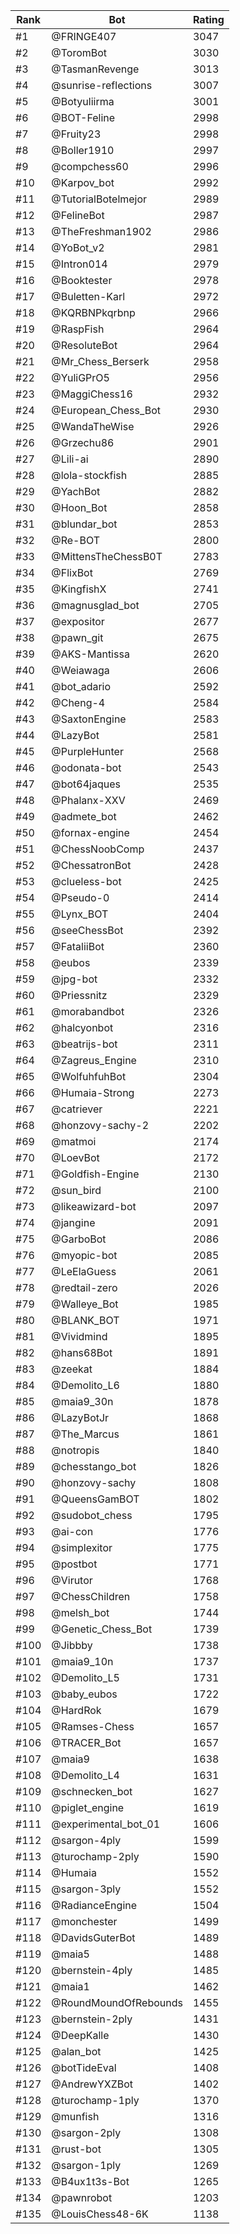 Rank|Bot|Rating
---|---|---
#1|@FRINGE407|3047
#2|@ToromBot|3030
#3|@TasmanRevenge|3013
#4|@sunrise-reflections|3007
#5|@Botyuliirma|3001
#6|@BOT-Feline|2998
#7|@Fruity23|2998
#8|@Boller1910|2997
#9|@compchess60|2996
#10|@Karpov_bot|2992
#11|@TutorialBotelmejor|2989
#12|@FelineBot|2987
#13|@TheFreshman1902|2986
#14|@YoBot_v2|2981
#15|@Intron014|2979
#16|@Booktester|2978
#17|@Buletten-Karl|2972
#18|@KQRBNPkqrbnp|2966
#19|@RaspFish|2964
#20|@ResoluteBot|2964
#21|@Mr_Chess_Berserk|2958
#22|@YuliGPrO5|2956
#23|@MaggiChess16|2932
#24|@European_Chess_Bot|2930
#25|@WandaTheWise|2926
#26|@Grzechu86|2901
#27|@Lili-ai|2890
#28|@lola-stockfish|2885
#29|@YachBot|2882
#30|@Hoon_Bot|2858
#31|@blundar_bot|2853
#32|@Re-BOT|2800
#33|@MittensTheChessB0T|2783
#34|@FlixBot|2769
#35|@KingfishX|2741
#36|@magnusglad_bot|2705
#37|@expositor|2677
#38|@pawn_git|2675
#39|@AKS-Mantissa|2620
#40|@Weiawaga|2606
#41|@bot_adario|2592
#42|@Cheng-4|2584
#43|@SaxtonEngine|2583
#44|@LazyBot|2581
#45|@PurpleHunter|2568
#46|@odonata-bot|2543
#47|@bot64jaques|2535
#48|@Phalanx-XXV|2469
#49|@admete_bot|2462
#50|@fornax-engine|2454
#51|@ChessNoobComp|2437
#52|@ChessatronBot|2428
#53|@clueless-bot|2425
#54|@Pseudo-0|2414
#55|@Lynx_BOT|2404
#56|@seeChessBot|2392
#57|@FataliiBot|2360
#58|@eubos|2339
#59|@jpg-bot|2332
#60|@Priessnitz|2329
#61|@morabandbot|2326
#62|@halcyonbot|2316
#63|@beatrijs-bot|2311
#64|@Zagreus_Engine|2310
#65|@WolfuhfuhBot|2304
#66|@Humaia-Strong|2273
#67|@catriever|2221
#68|@honzovy-sachy-2|2202
#69|@matmoi|2174
#70|@LoevBot|2172
#71|@Goldfish-Engine|2130
#72|@sun_bird|2100
#73|@likeawizard-bot|2097
#74|@jangine|2091
#75|@GarboBot|2086
#76|@myopic-bot|2085
#77|@LeElaGuess|2061
#78|@redtail-zero|2026
#79|@Walleye_Bot|1985
#80|@BLANK_BOT|1971
#81|@Vividmind|1895
#82|@hans68Bot|1891
#83|@zeekat|1884
#84|@Demolito_L6|1880
#85|@maia9_30n|1878
#86|@LazyBotJr|1868
#87|@The_Marcus|1861
#88|@notropis|1840
#89|@chesstango_bot|1826
#90|@honzovy-sachy|1808
#91|@QueensGamBOT|1802
#92|@sudobot_chess|1795
#93|@ai-con|1776
#94|@simplexitor|1775
#95|@postbot|1771
#96|@Virutor|1768
#97|@ChessChildren|1758
#98|@melsh_bot|1744
#99|@Genetic_Chess_Bot|1739
#100|@Jibbby|1738
#101|@maia9_10n|1737
#102|@Demolito_L5|1731
#103|@baby_eubos|1722
#104|@HardRok|1679
#105|@Ramses-Chess|1657
#106|@TRACER_Bot|1657
#107|@maia9|1638
#108|@Demolito_L4|1631
#109|@schnecken_bot|1627
#110|@piglet_engine|1619
#111|@experimental_bot_01|1606
#112|@sargon-4ply|1599
#113|@turochamp-2ply|1590
#114|@Humaia|1552
#115|@sargon-3ply|1552
#116|@RadianceEngine|1504
#117|@monchester|1499
#118|@DavidsGuterBot|1489
#119|@maia5|1488
#120|@bernstein-4ply|1485
#121|@maia1|1462
#122|@RoundMoundOfRebounds|1455
#123|@bernstein-2ply|1431
#124|@DeepKalle|1430
#125|@alan_bot|1425
#126|@botTideEval|1408
#127|@AndrewYXZBot|1402
#128|@turochamp-1ply|1370
#129|@munfish|1316
#130|@sargon-2ply|1308
#131|@rust-bot|1305
#132|@sargon-1ply|1269
#133|@B4ux1t3s-Bot|1265
#134|@pawnrobot|1203
#135|@LouisChess48-6K|1138
